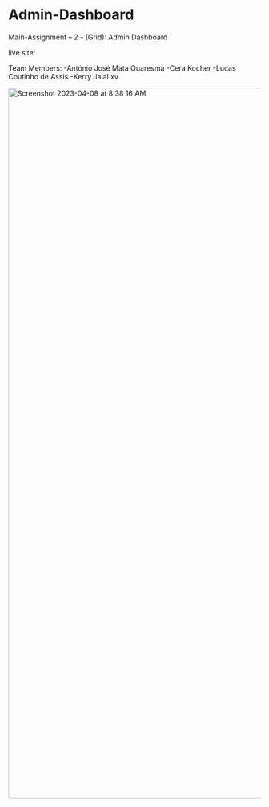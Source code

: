 # Admin-Dashboard
 Main-Assignment – 2 - (Grid): Admin Dashboard
 
 live site: 
 
 Team Members:
-António José Mata Quaresma
-Cera Kocher
-Lucas Coutinho de Assis
-Kerry Jalal xv

<img width="1416" alt="Screenshot 2023-04-08 at 8 38 16 AM" src="https://user-images.githubusercontent.com/94758121/230707327-1a51bede-2c43-4d61-b8f3-accf4e8fa54b.png">

